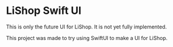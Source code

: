 # LiShop Swift UI

This is only the future UI for LiShop. It is not yet fully implemented.

This project was made to try using SwiftUI to make a UI for LiShop.
